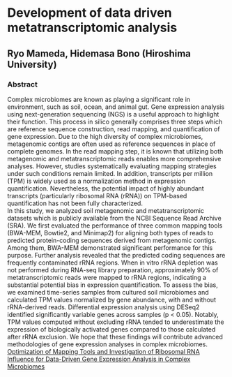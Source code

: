 # Development of data driven metatranscriptomic analysis
## Ryo Mameda, Hidemasa Bono (Hiroshima University)
### Abstract
Complex microbiomes are known as playing a significant role in environment, such as soil, ocean, and animal gut. Gene expression analysis using next-generation sequencing (NGS) is a useful approach to highlight their function. This process in silico generally comprises three steps which are reference sequence construction, read mapping, and quantification of gene expression. Due to the high diversity of complex microbiomes, metagenomic contigs are often used as reference sequences in place of complete genomes. In the read mapping step, it is known that utilizing both metagenomic and metatranscriptomic reads enables more comprehensive analyses. However, studies systematically evaluating mapping strategies under such conditions remain limited. In addition, transcripts per million (TPM) is widely used as a normalization method in expression quantification. Nevertheless, the potential impact of highly abundant transcripts (particularly ribosomal RNA (rRNA)) on TPM-based quantification has not been fully characterized.   
In this study, we analyzed soil metagenomic and metatranscriptomic datasets which is publicly available from the NCBI Sequence Read Archive (SRA). We first evaluated the performance of three common mapping tools (BWA-MEM, Bowtie2, and Minimap2) for aligning both types of reads to predicted protein-coding sequences derived from metagenomic contigs. Among them, BWA-MEM demonstrated significant performance for this purpose. Further analysis revealed that the predicted coding sequences are frequently contaminated rRNA regions. When in vitro rRNA depletion was not performed during RNA-seq library preparation, approximately 90% of metatranscriptomic reads were mapped to rRNA regions, indicating a substantial potential bias in expression quantification. To assess the bias, we examined time-series samples from cultured soil microbiomes and calculated TPM values normalized by gene abundance, with and without rRNA-derived reads. Differential expression analysis using DESeq2 identified significantly variable genes across samples (p < 0.05). Notably, TPM values computed without excluding rRNA tended to underestimate the expression of biologically activated genes compared to those calculated after rRNA exclusion. We hope that these findings will contribute advanced methodologies of gene expression analyses in complex microbiomes.  
[Optimization of Mapping Tools and Investigation of Ribosomal RNA Influence for Data-Driven Gene Expression Analysis in Complex Microbiomes](https://doi.org/10.3390/microorganisms13050995)
